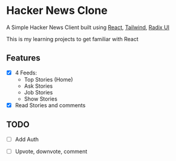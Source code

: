 
# Hacker News Clone

A Simple Hacker News Client built using [React](https://react.dev/), [Tailwind](https://tailwindcss.com/), [Radix UI](https://www.radix-ui.com/)

This is my learning projects to get familiar with React


## Features

- [x] 4 Feeds:
    - Top Stories (Home)
    - Ask Stories
    - Job Stories
    - Show Stories
- [x] Read Stories and comments

## TODO
- [ ] Add Auth
- [ ] Upvote, downvote, comment

